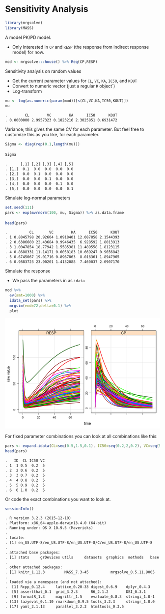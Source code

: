 Sensitivity Analysis
====================

``` r
library(mrgsolve)
library(MASS)
```

A model PK/PD model.

-   Only interested in `CP` and `RESP` (the response from indirect response model) for now.

``` r
mod <- mrgsolve:::house() %>% Req(CP,RESP)
```

Sensitivity analysis on random values

-   Get the current parameter values for `CL`, `VC`, `KA`, `IC50`, and `KOUT`
-   Convert to numeric vector (just a regular `R` object\`)
-   Log-transform

``` r
mu <- log(as.numeric(param(mod))[s(CL,VC,KA,IC50,KOUT)])
mu
```

    .        CL        VC        KA      IC50      KOUT 
    . 0.0000000 2.9957323 0.1823216 2.3025851 0.6931472

Variance; this gives the same CV for each parameter. But feel free to customize this as you like, for each parameter.

``` r
Sigma <- diag(rep(0.1,length(mu)))

Sigma
```

    .      [,1] [,2] [,3] [,4] [,5]
    . [1,]  0.1  0.0  0.0  0.0  0.0
    . [2,]  0.0  0.1  0.0  0.0  0.0
    . [3,]  0.0  0.0  0.1  0.0  0.0
    . [4,]  0.0  0.0  0.0  0.1  0.0
    . [5,]  0.0  0.0  0.0  0.0  0.1

Simulate log-normal parameters

``` r
set.seed(111)
pars <- exp(mvrnorm(100, mu, Sigma)) %>% as.data.frame

head(pars)
```

    .          CL       VC        KA      IC50      KOUT
    . 1 0.8845798 20.92604 1.0918401 12.087858 2.1544393
    . 2 0.6386680 22.43684 0.9946435  6.928592 1.8013913
    . 3 1.0047854 18.77942 1.5585381 11.489558 1.8123115
    . 4 0.8688331 11.14171 0.6058183 10.669247 0.9656842
    . 5 0.6745067 19.01716 0.8967863  8.016361 1.8947965
    . 6 0.9883723 23.90201 1.4132088  7.460037 2.0907170

Simulate the response

-   We pass the parameters in as `idata`

``` r
mod %>%
  ev(amt=1000) %>%
  idata_set(pars) %>%
  mrgsim(end=72,delta=0.1) %>%
  plot
```

![](img/sensi-unnamed-chunk-7-1.png)<!-- -->

For fixed parameter combinations you can look at all combinations like this:

``` r
pars <- expand.idata(CL=seq(0.5,1.5,0.1), IC50=seq(0.2,2,0.2), VC=seq(5,50,5))
head(pars)
```

    .   ID  CL IC50 VC
    . 1  1 0.5  0.2  5
    . 2  2 0.6  0.2  5
    . 3  3 0.7  0.2  5
    . 4  4 0.8  0.2  5
    . 5  5 0.9  0.2  5
    . 6  6 1.0  0.2  5

Or code the exact combinations you want to look at.

``` r
sessionInfo()
```

    . R version 3.2.3 (2015-12-10)
    . Platform: x86_64-apple-darwin13.4.0 (64-bit)
    . Running under: OS X 10.9.5 (Mavericks)
    . 
    . locale:
    . [1] en_US.UTF-8/en_US.UTF-8/en_US.UTF-8/C/en_US.UTF-8/en_US.UTF-8
    . 
    . attached base packages:
    . [1] stats     grDevices utils     datasets  graphics  methods   base     
    . 
    . other attached packages:
    . [1] knitr_1.12.3         MASS_7.3-45          mrgsolve_0.5.11.9005
    . 
    . loaded via a namespace (and not attached):
    .  [1] Rcpp_0.12.4     lattice_0.20-33 digest_0.6.9    dplyr_0.4.3    
    .  [5] assertthat_0.1  grid_3.2.3      R6_2.1.2        DBI_0.3.1      
    .  [9] formatR_1.3     magrittr_1.5    evaluate_0.8.3  stringi_1.0-1  
    . [13] lazyeval_0.1.10 rmarkdown_0.9.5 tools_3.2.3     stringr_1.0.0  
    . [17] yaml_2.1.13     parallel_3.2.3  htmltools_0.3.5
